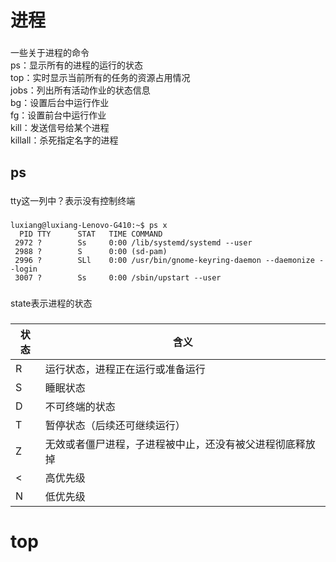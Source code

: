 # 进程
###
一些关于进程的命令  
ps：显示所有的进程的运行的状态  
top：实时显示当前所有的任务的资源占用情况  
jobs：列出所有活动作业的状态信息  
bg：设置后台中运行作业  
fg：设置前台中运行作业  
kill：发送信号给某个进程  
killall：杀死指定名字的进程  
###
## ps
###
tty这一列中？表示没有控制终端
###
```
luxiang@luxiang-Lenovo-G410:~$ ps x
  PID TTY      STAT   TIME COMMAND
 2972 ?        Ss     0:00 /lib/systemd/systemd --user
 2988 ?        S      0:00 (sd-pam)
 2996 ?        SLl    0:00 /usr/bin/gnome-keyring-daemon --daemonize --login
 3007 ?        Ss     0:00 /sbin/upstart --user
```
###
state表示进程的状态
###
|状态|含义|
|---|---|
|R|运行状态，进程正在运行或准备运行|
|S|睡眠状态|
|D|不可终端的状态|
|T|暂停状态（后续还可继续运行）|
|Z|无效或者僵尸进程，子进程被中止，还没有被父进程彻底释放掉|
|<|高优先级|
|N|低优先级|
# top


